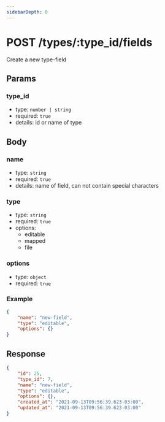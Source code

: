 ```yaml
---
sidebarDepth: 0
---
```


# POST /types/:type_id/fields

Create a new type-field

## Params

### type_id

-   type: `number | string`
-   required: `true`
-   details: id or name of type

## Body

### name

-   type: `string`
-   required: `true`
-   details: name of field, can not contain special characters

### type

-   type: `string`
-   required: `true`
-   options:
    -   editable
    -   mapped
    -   file

### options

-   type: `object`
-   required: `true`

### Example

```json
{
    "name": "new-field",
    "type": "editable",
    "options": {}
}
```

## Response

```json
{
    "id": 25,
    "type_id": 7,
    "name": "new-field",
    "type": "editable",
    "options": {},
    "created_at": "2021-09-13T09:56:39.623-03:00",
    "updated_at": "2021-09-13T09:56:39.623-03:00"
}
```

